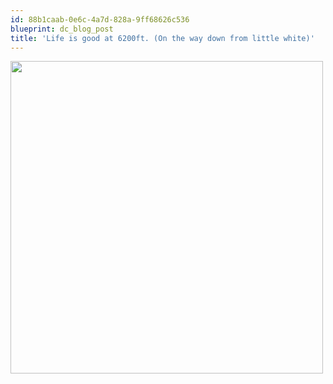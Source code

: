 ```yaml
---
id: 88b1caab-0e6c-4a7d-828a-9ff68626c536
blueprint: dc_blog_post
title: 'Life is good at 6200ft. (On the way down from little white)'
---
```

<a href="/images/dc_blog_posts/2011/08/life-is-good-at-6200ft-on-the-way-down-from-little-white/img_0672/" rel="attachment wp-att-329"><img class="alignnone size-medium wp-image-329" title="IMG_0672" src="/images/dc_blog_posts/2011/08/IMG_0672-300x200.jpg" alt="" width="500" /></a>